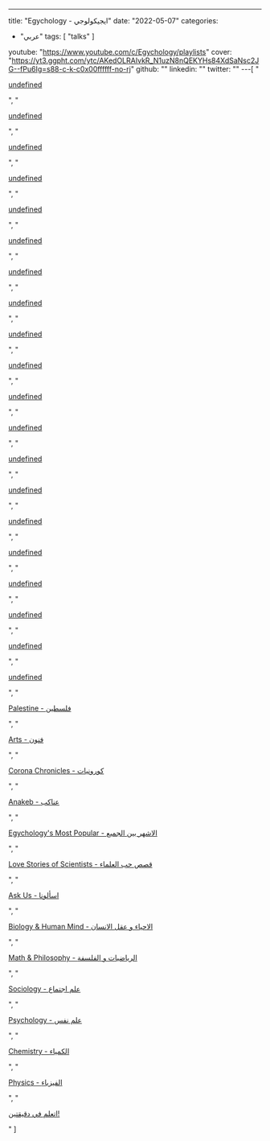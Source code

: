 ---
title: "Egychology - ايجيكولوجي"
date: "2022-05-07"
categories:
  - "عربي"
tags:
  [
    "talks"
  ]

youtube: "https://www.youtube.com/c/Egychology/playlists"
cover: "https://yt3.ggpht.com/ytc/AKedOLRAIvkR_N1uzN8nQEKYHs84XdSaNsc2JG--fPu6Ig=s88-c-k-c0x00ffffff-no-rj"
github: ""
linkedin: ""
twitter: ""
---[ "<p><a href='undefined'>undefined</a></p>", "<p><a href='undefined'>undefined</a></p>", "<p><a href='undefined'>undefined</a></p>", "<p><a href='undefined'>undefined</a></p>", "<p><a href='undefined'>undefined</a></p>", "<p><a href='undefined'>undefined</a></p>", "<p><a href='undefined'>undefined</a></p>", "<p><a href='undefined'>undefined</a></p>", "<p><a href='undefined'>undefined</a></p>", "<p><a href='undefined'>undefined</a></p>", "<p><a href='undefined'>undefined</a></p>", "<p><a href='undefined'>undefined</a></p>", "<p><a href='undefined'>undefined</a></p>", "<p><a href='undefined'>undefined</a></p>", "<p><a href='undefined'>undefined</a></p>", "<p><a href='undefined'>undefined</a></p>", "<p><a href='undefined'>undefined</a></p>", "<p><a href='undefined'>undefined</a></p>", "<p><a href='undefined'>undefined</a></p>", "<p><a href='undefined'>undefined</a></p>", "<p><a href='https://www.youtube.com/watch?v=pxMfZCZ7NDY&list=PL78rYS70jsA9t2S0WCJRLyqzoC8Rd6vai'>Palestine - فلسطين</a></p>", "<p><a href='https://www.youtube.com/watch?v=ao2N2rsipfA&list=PL78rYS70jsA_7F2DAed9hL0f4R5RomZ3C'>Arts - فنون</a></p>", "<p><a href='https://www.youtube.com/watch?v=lFhwoX2stTM&list=PL78rYS70jsA-57d74_8300k4k7_an028o'>Corona Chronicles - كورونيات</a></p>", "<p><a href='https://www.youtube.com/watch?v=UJPcl0xYZTM&list=PL78rYS70jsA_z2LxZkEXg8nVWM02Q28Gt'>Anakeb - عناكب</a></p>", "<p><a href='https://www.youtube.com/watch?v=8FXnGtSPmqg&list=PL78rYS70jsA8nMLmUkS1TsFnIkrqK8Osn'>Egychology's Most Popular - الاشهر بين الجميع</a></p>", "<p><a href='https://www.youtube.com/watch?v=28MrmiNZWSY&list=PL78rYS70jsA_jRtWwKXC-IpRIB2fBlWTA'>Love Stories of Scientists - قصص حب العلماء</a></p>", "<p><a href='https://www.youtube.com/watch?v=5GrudQD6SDw&list=PL78rYS70jsA9m_A4dbklI9tIrNFIzziQC'>Ask Us - اسألونا</a></p>", "<p><a href='https://www.youtube.com/watch?v=SfTY7HwuUbE&list=PL78rYS70jsA8-AFId2W1nZqo4fVjjEXF7'>Biology & Human Mind - الاحياء و عقل الانسان</a></p>", "<p><a href='https://www.youtube.com/watch?v=gbKzHso7Djo&list=PL78rYS70jsA-89KPLodPWNBbEcLZhfkhD'>Math & Philosophy - الرياضيات و الفلسفة</a></p>", "<p><a href='https://www.youtube.com/watch?v=a-OMH33__ZM&list=PL78rYS70jsA_sd0HFw_IreCqqqZ0pnLrm'>Sociology - علم اجتماع</a></p>", "<p><a href='https://www.youtube.com/watch?v=QeJlagOSGwQ&list=PL78rYS70jsA-jUHlZhTqoGnQUUHp4DlwP'>Psychology - علم نفس</a></p>", "<p><a href='https://www.youtube.com/watch?v=uNTpmCJknE8&list=PL78rYS70jsA86bH8m_MgaO4kNJtfR9c-Z'>Chemistry - الكمياء</a></p>", "<p><a href='https://www.youtube.com/watch?v=VLQwNGnLumw&list=PL78rYS70jsA9PtFNF20dItTvi98lNKSWt'>Physics - الفيزياء</a></p>", "<p><a href='https://www.youtube.com/watch?v=GVSLpxzDs4E&list=PL78rYS70jsA_FZxTIRYFNH_r2Ufkj_H5I'>اتعلم في دقيقتين!</a></p>" ]
